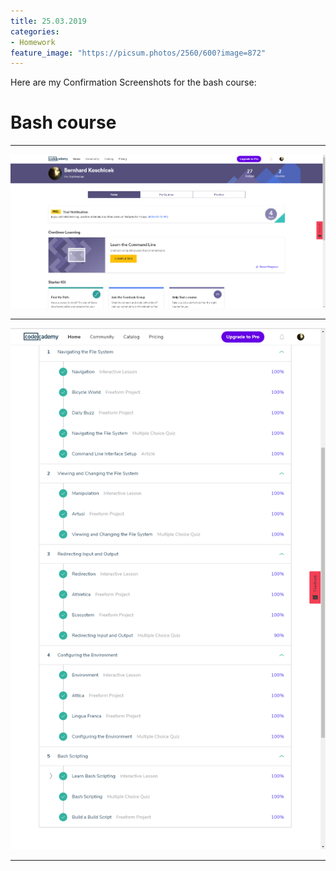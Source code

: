```yaml
---
title: 25.03.2019
categories:
- Homework
feature_image: "https://picsum.photos/2560/600?image=872"
---
```


Here are my Confirmation Screenshots for the bash course:
<!-- more -->

# Bash course

***

![Confirmation](/img/Koschicek_TNT_bash_course_name_confirmation.png)

***

![Overview](/img/Koschicek_TNT_bash_course_overview.png)

***

